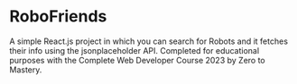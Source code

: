 # RoboFriends

A simple React.js project in which you can search for Robots and it fetches their info using the jsonplaceholder API.
Completed for educational purposes with the Complete Web Developer Course 2023 by Zero to Mastery.
